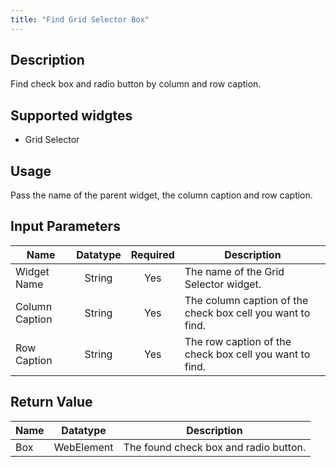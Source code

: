 ```yaml
---
title: "Find Grid Selector Box"
---
```

## Description
Find check box and radio button by column and row caption.

## Supported widgtes
 + Grid Selector

## Usage
Pass the name of the parent widget, the column caption and row caption.

## Input Parameters
Name | Datatype | Required | Description
---- | :--------: | :--------: | ---------------
Widget Name | String | Yes | The name of the Grid Selector widget.
Column Caption | String | Yes | The column caption of the check box cell you want to find.
Row Caption | String | Yes | The row caption of the check box cell you want to find.

## Return Value

Name | Datatype | Description
---- | :---------: | ---------------
Box | WebElement | The found check box and radio button.
